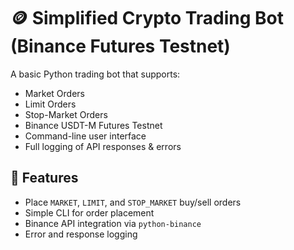 
# 🪙 Simplified Crypto Trading Bot (Binance Futures Testnet)

A basic Python trading bot that supports:

- Market Orders
- Limit Orders
- Stop-Market Orders
- Binance USDT-M Futures Testnet
- Command-line user interface
- Full logging of API responses & errors

## 🚀 Features

- Place `MARKET`, `LIMIT`, and `STOP_MARKET` buy/sell orders
- Simple CLI for order placement
- Binance API integration via `python-binance`
- Error and response logging

